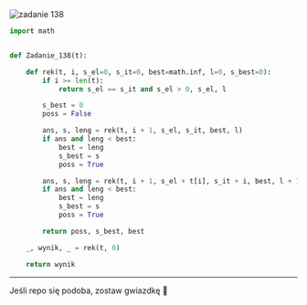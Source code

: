 <picture>
  <source srcset="../../srt/zbior_zadan/138.png" media="(prefers-color-scheme: light)">
  <source srcset="../../srt/zbior_zadan/black_138.png" media="(prefers-color-scheme: dark)">
  <img src="../../srt/zbior_zadan/black_138.png" alt="zadanie 138">
</picture>

```python
import math


def Zadanie_138(t):

    def rek(t, i, s_el=0, s_it=0, best=math.inf, l=0, s_best=0):
        if i >= len(t):
            return s_el == s_it and s_el > 0, s_el, l

        s_best = 0
        poss = False

        ans, s, leng = rek(t, i + 1, s_el, s_it, best, l)
        if ans and leng < best:
            best = leng
            s_best = s
            poss = True

        ans, s, leng = rek(t, i + 1, s_el + t[i], s_it + i, best, l + 1)
        if ans and leng < best:
            best = leng
            s_best = s
            poss = True

        return poss, s_best, best

    _, wynik, _ = rek(t, 0)

    return wynik

```

---
Jeśli repo się podoba, zostaw gwiazdkę 🙏

